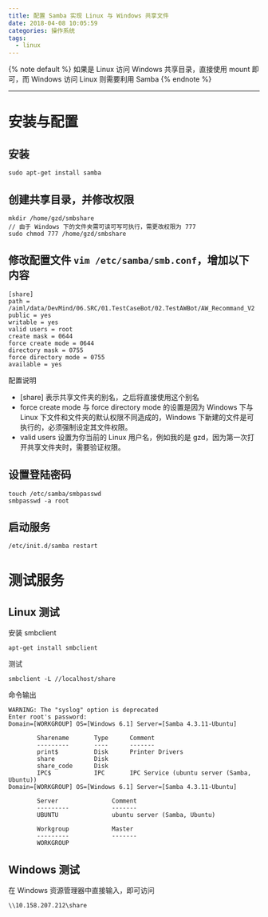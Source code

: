 ```yaml
---
title: 配置 Samba 实现 Linux 与 Windows 共享文件
date: 2018-04-08 10:05:59
categories: 操作系统
tags:
  - linux
---
```


<!-- 文章开头都用它了，整齐才好看 -->
{% note default %}
如果是 Linux 访问 Windows 共享目录，直接使用 mount 即可，而 Windows 访问 Linux 则需要利用 Samba
{% endnote %}

<!--more-->

---
# 安装与配置
## 安装
```
sudo apt-get install samba
```
## 创建共享目录，并修改权限
```
mkdir /home/gzd/smbshare
// 由于 Windows 下的文件夹需可读可写可执行，需更改权限为 777
sudo chmod 777 /home/gzd/smbshare
```
## 修改配置文件 ``vim /etc/samba/smb.conf``，增加以下内容
```
[share]
path = /aiml/data/DevMind/06.SRC/01.TestCaseBot/02.TestAWBot/AW_Recommand_V2
public = yes
writable = yes
valid users = root
create mask = 0644
force create mode = 0644
directory mask = 0755
force directory mode = 0755
available = yes
```
配置说明
* [share] 表示共享文件夹的别名，之后将直接使用这个别名
* force create mode 与 force directory mode 的设置是因为 Windows 下与 Linux 下文件和文件夹的默认权限不同造成的，Windows 下新建的文件是可执行的，必须强制设定其文件权限。
* valid users 设置为你当前的 Linux 用户名，例如我的是 gzd，因为第一次打开共享文件夹时，需要验证权限。

## 设置登陆密码
```
touch /etc/samba/smbpasswd
smbpasswd -a root
```
## 启动服务
```
/etc/init.d/samba restart
```
# 测试服务
## Linux 测试
安装 smbclient
```
apt-get install smbclient
```
测试
```
smbclient -L //localhost/share
```
命令输出
```
WARNING: The "syslog" option is deprecated
Enter root's password:
Domain=[WORKGROUP] OS=[Windows 6.1] Server=[Samba 4.3.11-Ubuntu]

        Sharename       Type      Comment
        ---------       ----      -------
        print$          Disk      Printer Drivers
        share           Disk
        share_code      Disk
        IPC$            IPC       IPC Service (ubuntu server (Samba, Ubuntu))
Domain=[WORKGROUP] OS=[Windows 6.1] Server=[Samba 4.3.11-Ubuntu]

        Server               Comment
        ---------            -------
        UBUNTU               ubuntu server (Samba, Ubuntu)

        Workgroup            Master
        ---------            -------
        WORKGROUP
```

## Windows 测试
在 Windows 资源管理器中直接输入，即可访问
```
\\10.158.207.212\share
```
